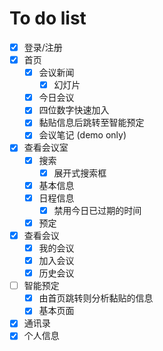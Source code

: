 # To do list
- [x] 登录/注册
- [x] 首页
  - [x] 会议新闻
    - [x] 幻灯片
  - [x] 今日会议
  - [x] 四位数字快速加入
  - [x] 黏贴信息后跳转至智能预定
  - [x] 会议笔记 (demo only)
- [x] 查看会议室
  - [x] 搜索
    - [x] 展开式搜索框
  - [x] 基本信息
  - [x] 日程信息
    - [x] 禁用今日已过期的时间
  - [x] 预定
- [x] 查看会议 
  - [x] 我的会议
  - [x] 加入会议
  - [x] 历史会议
- [ ] 智能预定
  - [x] 由首页跳转则分析黏贴的信息
  - [x] 基本页面
- [x] 通讯录 
- [x] 个人信息